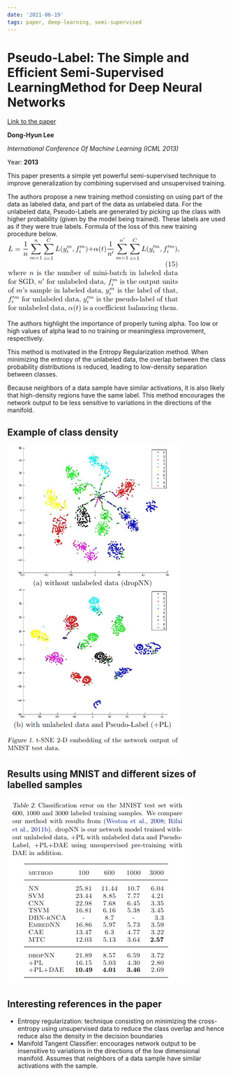 ```yaml
---
date: '2021-06-19'
tags: paper, deep-learning, semi-supervised
---
```

# Pseudo-Label: The Simple and Efficient Semi-Supervised LearningMethod for Deep Neural Networks

[Link to the paper](https://www.researchgate.net/profile/Dong-Hyun-Lee/publication/280581078_Pseudo-Label_The_Simple_and_Efficient_Semi-Supervised_Learning_Method_for_Deep_Neural_Networks/links/55bc4ada08ae092e9660b776/Pseudo-Label-The-Simple-and-Efficient-Semi-Supervised-Learning-Method-for-Deep-Neural-Networks.pdf)

**Dong-Hyun Lee**

*International Conference Of Machine Learning (ICML 2013)*

Year: **2013**

This paper presents a simple yet powerful semi-supervised technique to improve generalization by combining supervised and unsupervised training.

The authors propose a new training method consisting on using part of the data as labeled data, and part of the data as unlabeled data. For the unlabeled data, Pseudo-Labels are generated by picking up the class with higher probability (given by the model being trained). These labels are used as if they were true labels. Formula of the loss of this new training procedure below.
![](assets/lee2013/loss.png)

The authors highlight the importance of properly tuning alpha. Too low or high values of alpha lead to no training or meaningless improvement, respectively.

This method is motivated in the Entropy Regularization method. When minimizing the entropy of the unlabeled data, the overlap between the class probability distributions is reduced, leading to low-density separation between classes.

Because neighbors of a data sample have similar activations, it is also likely that high-density regions have the same label. This method encourages the network output to be less sensitive to variations in the directions of the manifold.

## Example of class density
![](assets/lee2013/densities.png)

## Results using MNIST and different sizes of labelled samples
![](assets/lee2013/results.png)

## Interesting references in the paper
- Entropy regularization: technique consisting on minimizing the cross-entropy using unsupervised data to reduce the class overlap and hence reduce also the density in the decision boundaries
- Manifold Tangent Classifier: encourages network output to be insensitive to variations in the directions of the low dimensional manifold. Assumes that neighbors of a data sample  have similar activations with the sample.